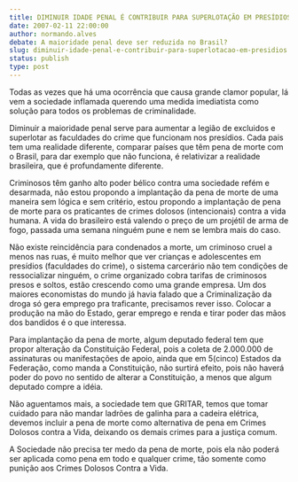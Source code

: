 ```yaml
---
title: DIMINUIR IDADE PENAL É CONTRIBUIR PARA SUPERLOTAÇÃO EM PRESÍDIOS
date: 2007-02-11 22:00:00
author: normando.alves
debate: A maioridade penal deve ser reduzida no Brasil?
slug: diminuir-idade-penal-e-contribuir-para-superlotacao-em-presidios
status: publish 
type: post
---
```


Todas as vezes que há uma ocorrência que causa grande clamor popular, lá vem a sociedade inflamada querendo uma medida imediatista como solução para todos os problemas de criminalidade.  

Diminuir a maioridade penal serve para aumentar a legião de excluidos e superlotar as faculdades do crime que funcionam nos presídios. Cada pais tem uma realidade diferente, comparar países que têm pena de morte com o Brasil, para dar exemplo que não funciona, é relativizar a realidade brasileira, que é profundamente diferente.   

Criminosos têm ganho alto poder bélico contra uma sociedade refém e desarmada, não estou propondo a implantação da pena de morte de uma maneira sem lógica e sem critério, estou propondo a implantação de pena de morte para os praticantes de crimes dolosos (intencionais) contra a vida humana. A vida do brasileiro está valendo o preço de um projétil de arma de fogo, passada uma semana ninguém pune e nem se lembra mais do caso.   

Não existe reincidência para condenados a morte, um criminoso cruel a menos nas ruas, é muito melhor que ver crianças e adolescentes em presídios (faculdades do crime), o sistema carcerário não tem condições de ressocializar ninguém, o crime organizado cobra tarifas de criminosos presos e soltos, estão crescendo como uma grande empresa. Um dos maiores economistas do mundo já havia falado que a Criminalização da droga só gera emprego pra traficante, precisamos rever isso. Colocar a produção na mão do Estado, gerar emprego e renda e tirar poder das mãos dos bandidos é o que interessa.  

Para implantação da pena de morte, algum deputado federal tem que propor alteração da Constituição Federal, pois a coleta de 2.000.000 de assinaturas ou manifestações de apoio, ainda que em 5(cinco) Estados da Federação, como manda a Constituição, não surtirá efeito, pois não haverá poder do povo no sentido de alterar a Constituição, a menos que algum deputado compre a idéia.  

Não aguentamos mais, a sociedade tem que GRITAR, temos que tomar cuidado para não mandar ladrões de galinha para a cadeira elétrica, devemos incluir a pena de morte como alternativa de pena em Crimes Dolosos contra a Vida, deixando os demais crimes para a justiça comum.  

A Sociedade não precisa ter medo da pena de morte, pois ela não poderá ser aplicada como pena em todo e qualquer crime, tão somente como punição aos Crimes Dolosos Contra a Vida.
